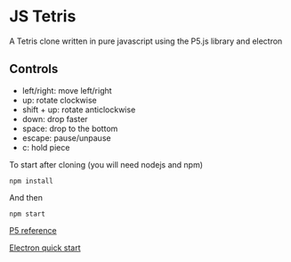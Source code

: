 # JS Tetris

A Tetris clone written in pure javascript using the P5.js library and electron

## Controls

- left/right: move left/right
- up: rotate clockwise
- shift + up: rotate anticlockwise
- down: drop faster
- space: drop to the bottom
- escape: pause/unpause
- c: hold piece

To start after cloning (you will need nodejs and npm)
```
npm install
```
And then
```
npm start
```

[P5 reference](https://p5js.org/)

[Electron quick start](https://www.electronjs.org/docs/latest/tutorial/quick-start)
